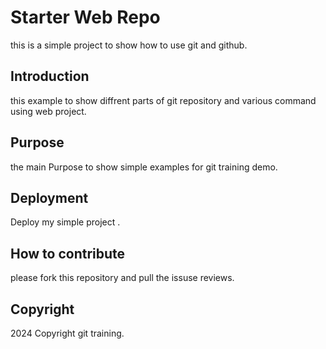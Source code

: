 # Starter Web Repo

this is a simple project to show how to use git and github.

## Introduction

this example to show diffrent parts of git repository and various command using web project.

## Purpose

the main Purpose to show simple examples for  git training demo.

## Deployment

Deploy my simple project .

## How to contribute

please fork this repository and pull the issuse reviews.

## Copyright

2024 Copyright git training.
